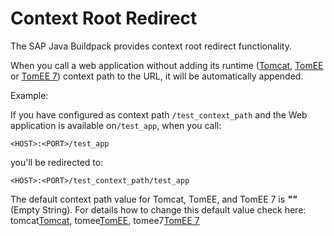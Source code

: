 <!-- loio582d4056ea7c44a7a315e37ca2a5a64b -->

# Context Root Redirect

The SAP Java Buildpack provides context root redirect functionality.

When you call a web application without adding its runtime \([Tomcat](Application_Containers_83d2416.md#loioddfc10180fe844049cc71f6989942dc2), [TomEE](Application_Containers_83d2416.md#loioa9590c2f5ebc4d1586d9f0f53a60cfdc) or [TomEE 7](Application_Containers_83d2416.md#loio79c039ab43b946a7b50c5d0326a3b40b)\) context path to the URL, it will be automatically appended.

Example:

If you have configured as context path `/test_context_path` and the Web application is available on`/test_app`, when you call:

```
<HOST>:<PORT>/test_app
```

you'll be redirected to:

```
<HOST>:<PORT>/test_context_path/test_app
```

The default context path value for Tomcat, TomEE, and TomEE 7 is ***""*** \(Empty String\). For details how to change this default value check here: tomcat[Tomcat](Application_Containers_83d2416.md#loioddfc10180fe844049cc71f6989942dc2), tomee[TomEE](Application_Containers_83d2416.md#loioa9590c2f5ebc4d1586d9f0f53a60cfdc), tomee7[TomEE 7](Application_Containers_83d2416.md#loio79c039ab43b946a7b50c5d0326a3b40b)

